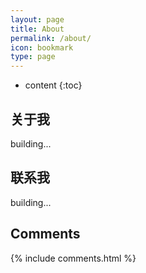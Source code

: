 ```yaml
---
layout: page
title: About
permalink: /about/
icon: bookmark
type: page
---
```


* content
{:toc}

## 关于我

building...

## 联系我

building...


## Comments

{% include comments.html %}
